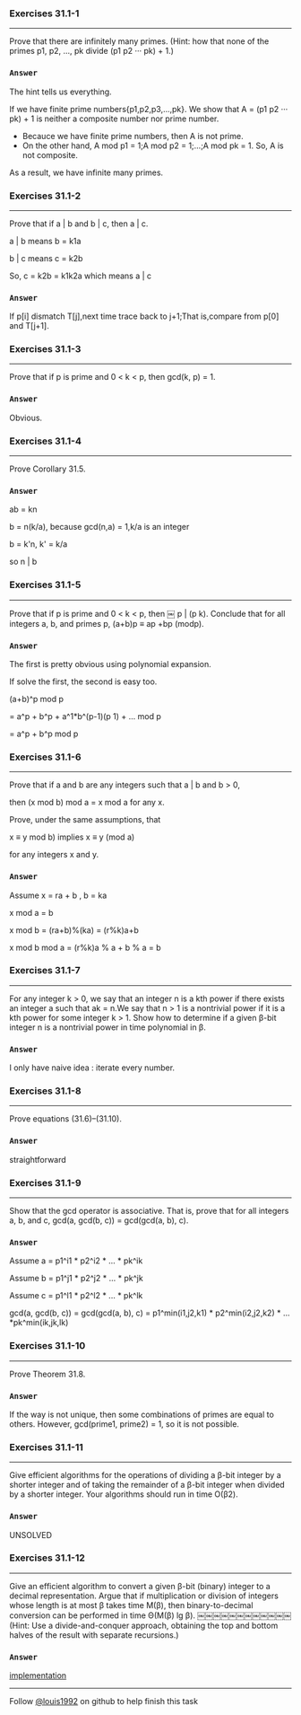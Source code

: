 ### Exercises 31.1-1
***
Prove that there are infinitely many primes. (Hint: how that none of the primes p1, p2, ..., pk divide (p1 p2 ··· pk) + 1.)

### `Answer`

The hint tells us everything.

If we have finite prime numbers{p1,p2,p3,...,pk}. We show that A = (p1 p2 ··· pk) + 1 is neither a composite number nor prime number.

* Becauce we have finite prime numbers, then A is not prime.
* On the other hand, A mod p1 = 1;A mod p2 = 1;...;A mod pk = 1. So, A is not composite.

As a result, we have infinite many primes.



### Exercises 31.1-2
***
Prove that if a | b and b | c, then a | c.

a | b means b = k1a

b | c means c = k2b

So, c = k2b = k1k2a which means a | c

### `Answer`
If p[i] dismatch T[j],next time trace back to j+1;That is,compare from p[0] and T[j+1].

### Exercises 31.1-3
***
Prove that if p is prime and 0 < k < p, then gcd(k, p) = 1.

### `Answer`
Obvious.

### Exercises 31.1-4
***
Prove Corollary 31.5.

### `Answer`
ab = kn

b = n(k/a), because gcd(n,a) = 1,k/a is an integer

b = k'n, k' = k/a

so n | b

### Exercises 31.1-5
***
Prove that if p is prime and 0 < k < p, then ￼ p | (p k). Conclude that for all integers a, b, and primes p, (a+b)p ≡ ap +bp (modp).

### `Answer`
The first is pretty obvious using polynomial expansion.

If solve the first, the second is easy too.

(a+b)^p mod p 

= a^p + b^p + a^1*b^(p-1)(p 1) + ...  mod p

= a^p + b^p mod p

### Exercises 31.1-6
***
Prove that if a and b are any integers such that a | b and b > 0, 

then (x mod b) mod a = x mod a for any x. 

Prove, under the same assumptions, that

x ≡ y mod b) implies x ≡ y (mod a)

for any integers x and y.

### `Answer`
Assume x = ra + b , b = ka

x mod a = b

x mod b = (ra+b)%(ka) = (r%k)a+b

x mod b mod a = (r%k)a % a + b % a = b

### Exercises 31.1-7
***
For any integer k > 0, we say that an integer n is a kth power if there exists an integer a such that ak = n.We say that n > 1 is a nontrivial power if it is a kth power for some integer k > 1. Show how to determine if a given β-bit integer n is a nontrivial power in time polynomial in β.

### `Answer`
I only have naive idea : iterate every number.

### Exercises 31.1-8
***
Prove equations (31.6)–(31.10).

### `Answer`
straightforward

### Exercises 31.1-9
***
Show that the gcd operator is associative. That is, prove that for all integers a, b, and c,
gcd(a, gcd(b, c)) = gcd(gcd(a, b), c).

### `Answer`
Assume a = p1^i1 * p2^i2 * ... * pk^ik

Assume b = p1^j1 * p2^j2 * ... * pk^jk

Assume c = p1^l1 * p2^l2 * ... * pk^lk

gcd(a, gcd(b, c)) = gcd(gcd(a, b), c) = p1^min(i1,j2,k1) * p2^min(i2,j2,k2) * ... *pk^min(ik,jk,lk)

### Exercises 31.1-10
***
Prove Theorem 31.8.

### `Answer`
If the way is not unique, then some combinations of primes are equal to others. However, gcd(prime1, prime2) = 1, so it is not possible.

### Exercises 31.1-11
***
Give efficient algorithms for the operations of dividing a β-bit integer by a shorter integer and of taking the remainder of a β-bit integer when divided by a shorter integer. Your algorithms should run in time O(β2).

### `Answer`
UNSOLVED


### Exercises 31.1-12
***
Give an efficient algorithm to convert a given β-bit (binary) integer to a decimal representation. Argue that if multiplication or division of integers whose length is at most β takes time M(β), then binary-to-decimal conversion can be performed in time Θ(M(β) lg β).
￼￼￼￼￼￼￼￼￼￼￼￼
(Hint: Use a divide-and-conquer approach, obtaining the top and bottom halves of the result with separate recursions.)

### `Answer`
[implementation](./exercise_code/binary2decimal.py)

***
Follow [@louis1992](https://github.com/gzc) on github to help finish this task
